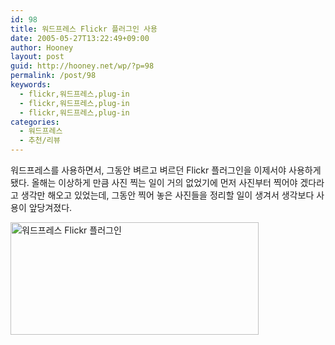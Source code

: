 ```yaml
---
id: 98
title: 워드프레스 Flickr 플러그인 사용
date: 2005-05-27T13:22:49+09:00
author: Hooney
layout: post
guid: http://hooney.net/wp/?p=98
permalink: /post/98
keywords:
  - flickr,워드프레스,plug-in
  - flickr,워드프레스,plug-in
  - flickr,워드프레스,plug-in
categories:
  - 워드프레스
  - 추천/리뷰
---
```

워드프레스를 사용하면서, 그동안 벼르고 벼르던 Flickr 플러그인을 이제서야 사용하게 됐다. 올해는 이상하게 만큼 사진 찍는 일이 거의 없었기에 먼저 사진부터 찍어야 겠다라고 생각만 해오고 있었는데, 그동안 찍어 놓은 사진들을 정리할 일이 생겨서 생각보다 사용이 앞당겨졌다.

[<img src="/files/img/2005-05/flickr-plug-ion.jpg" width="397" height="180" alt="워드프레스 Flickr 플러그인" />](http://www.flickr.com/photos/hooney/)
